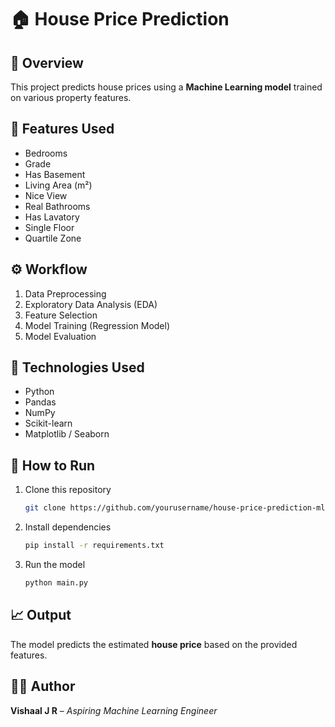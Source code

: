 # 🏠 House Price Prediction

## 📌 Overview

This project predicts house prices using a **Machine Learning model** trained on various property features.

## 🧠 Features Used

* Bedrooms
* Grade
* Has Basement
* Living Area (m²)
* Nice View
* Real Bathrooms
* Has Lavatory
* Single Floor
* Quartile Zone

## ⚙️ Workflow

1. Data Preprocessing
2. Exploratory Data Analysis (EDA)
3. Feature Selection
4. Model Training (Regression Model)
5. Model Evaluation

## 🧩 Technologies Used

* Python
* Pandas
* NumPy
* Scikit-learn
* Matplotlib / Seaborn

## 🚀 How to Run

1. Clone this repository

   ```bash
   git clone https://github.com/yourusername/house-price-prediction-ml-model.git
   ```
2. Install dependencies

   ```bash
   pip install -r requirements.txt
   ```
3. Run the model

   ```bash
   python main.py
   ```

## 📈 Output

The model predicts the estimated **house price** based on the provided features.

## 🧑‍💻 Author

**Vishaal J R** – *Aspiring Machine Learning Engineer*
